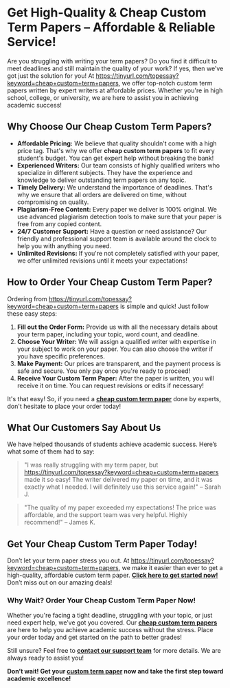# Get High-Quality & Cheap Custom Term Papers – Affordable & Reliable Service!

Are you struggling with writing your term papers? Do you find it difficult to meet deadlines and still maintain the quality of your work? If yes, then we’ve got just the solution for you! At https://tinyurl.com/topessay?keyword=cheap+custom+term+papers, we offer top-notch custom term papers written by expert writers at affordable prices. Whether you're in high school, college, or university, we are here to assist you in achieving academic success!

## Why Choose Our Cheap Custom Term Papers?

- **Affordable Pricing:** We believe that quality shouldn't come with a high price tag. That's why we offer **cheap custom term papers** to fit every student's budget. You can get expert help without breaking the bank!
- **Experienced Writers:** Our team consists of highly qualified writers who specialize in different subjects. They have the experience and knowledge to deliver outstanding term papers on any topic.
- **Timely Delivery:** We understand the importance of deadlines. That's why we ensure that all orders are delivered on time, without compromising on quality.
- **Plagiarism-Free Content:** Every paper we deliver is 100% original. We use advanced plagiarism detection tools to make sure that your paper is free from any copied content.
- **24/7 Customer Support:** Have a question or need assistance? Our friendly and professional support team is available around the clock to help you with anything you need.
- **Unlimited Revisions:** If you're not completely satisfied with your paper, we offer unlimited revisions until it meets your expectations!

## How to Order Your Cheap Custom Term Paper?

Ordering from https://tinyurl.com/topessay?keyword=cheap+custom+term+papers is simple and quick! Just follow these easy steps:

1. **Fill out the Order Form:** Provide us with all the necessary details about your term paper, including your topic, word count, and deadline.
2. **Choose Your Writer:** We will assign a qualified writer with expertise in your subject to work on your paper. You can also choose the writer if you have specific preferences.
3. **Make Payment:** Our prices are transparent, and the payment process is safe and secure. You only pay once you're ready to proceed!
4. **Receive Your Custom Term Paper:** After the paper is written, you will receive it on time. You can request revisions or edits if necessary!

It's that easy! So, if you need a [**cheap custom term paper**](https://tinyurl.com/topessay?keyword=cheap+custom+term+papers) done by experts, don't hesitate to place your order today!

## What Our Customers Say About Us

We have helped thousands of students achieve academic success. Here’s what some of them had to say:

> "I was really struggling with my term paper, but https://tinyurl.com/topessay?keyword=cheap+custom+term+papers made it so easy! The writer delivered my paper on time, and it was exactly what I needed. I will definitely use this service again!" – Sarah J.

> "The quality of my paper exceeded my expectations! The price was affordable, and the support team was very helpful. Highly recommend!" – James K.

## Get Your Cheap Custom Term Paper Today!

Don’t let your term paper stress you out. At https://tinyurl.com/topessay?keyword=cheap+custom+term+papers, we make it easier than ever to get a high-quality, affordable custom term paper. [**Click here to get started now!**](https://tinyurl.com/topessay?keyword=cheap+custom+term+papers) Don’t miss out on our amazing deals!

### Why Wait? Order Your Cheap Custom Term Paper Now!

Whether you're facing a tight deadline, struggling with your topic, or just need expert help, we’ve got you covered. Our [**cheap custom term papers**](https://tinyurl.com/topessay?keyword=cheap+custom+term+papers) are here to help you achieve academic success without the stress. Place your order today and get started on the path to better grades!

Still unsure? Feel free to [**contact our support team**](https://tinyurl.com/topessay?keyword=cheap+custom+term+papers) for more details. We are always ready to assist you!

**Don’t wait! Get your [custom term paper](https://tinyurl.com/topessay?keyword=cheap+custom+term+papers) now and take the first step toward academic excellence!**
